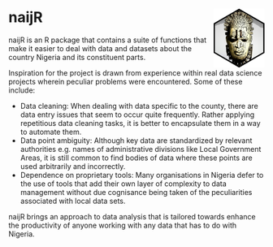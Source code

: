 
# naijR <img src="man/figures/edo-sticker-with-border.png" width=100px align="right" />

naijR is an R package that contains a suite of functions that make it
easier to deal with data and datasets about the country Nigeria and its
constituent parts.

Inspiration for the project is drawn from experience within real data
science projects wherein peculiar problems were encountered. Some of
these include:

  - Data cleaning: When dealing with data specific to the county, there
    are data entry issues that seem to occur quite frequently. Rather
    applying repetitious data cleaning tasks, it is better to
    encapsulate them in a way to automate them.
  - Data point ambiguity: Although key data are standardized by relevant
    authorities e.g. names of administrative divisions like Local
    Government Areas, it is still common to find bodies of data where
    these points are used arbitrarily and incorrectly.
  - Dependence on proprietary tools: Many organisations in Nigeria defer
    to the use of tools that add their own layer of complexity to data
    management without due cognisance being taken of the peculiarities
    associated with local data sets.

naijR brings an approach to data analysis that is tailored towards
enhance the productivity of anyone working with any data that has to do
with Nigeria.
